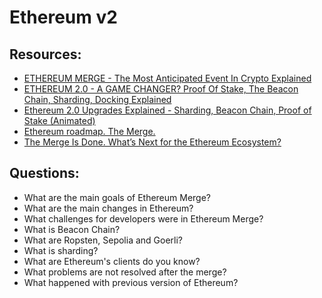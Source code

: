 # Ethereum v2

## Resources:

* [ETHEREUM MERGE - The Most Anticipated Event In Crypto Explained](https://www.youtube.com/watch?v=EEuPmA8w0Kc)
* [ETHEREUM 2.0 - A GAME CHANGER? Proof Of Stake, The Beacon Chain, Sharding, Docking Explained](https://www.youtube.com/watch?v=ctzGr58_jeI)
* [Ethereum 2.0 Upgrades Explained - Sharding, Beacon Chain, Proof of Stake (Animated)](https://www.youtube.com/watch?v=pycVClxWUN8)
* [Ethereum roadmap. The Merge.](https://ethereum.org/en/roadmap/merge/)
* [The Merge Is Done. What’s Next for the Ethereum Ecosystem?](https://consensys.net/blog/news/the-merge-is-done-whats-next-for-the-ethereum-ecosystem/)

## Questions:

* What are the main goals of Ethereum Merge?
* What are the main changes in Ethereum?
* What challenges for developers were in Ethereum Merge?
* What is Beacon Chain?
* What are Ropsten, Sepolia and Goerli?
* What is sharding?
* What are Ethereum's clients do you know?
* What problems are not resolved after the merge?
* What happened with previous version of Ethereum?
